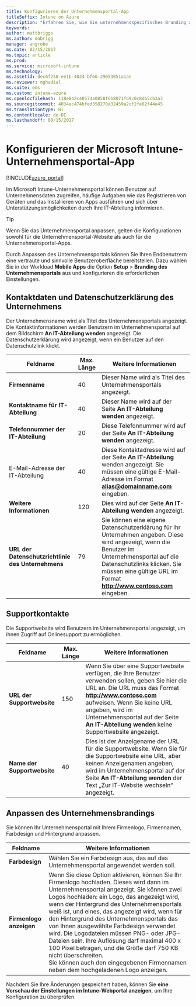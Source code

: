 ```yaml
---
title: Konfigurieren der Unternehmensportal-App
titleSuffix: Intune on Azure
description: "Erfahren Sie, wie Sie unternehmensspezifisches Branding auf die Intune-Unternehmensportal-App anwenden können. \""
keywords: 
author: mattbriggs
ms.author: mabrigg
manager: angrobe
ms.date: 02/15/2017
ms.topic: article
ms.prod: 
ms.service: microsoft-intune
ms.technology: 
ms.assetid: dec6f258-ee1b-4824-bf66-29053051a1ae
ms.reviewer: mghadial
ms.suite: ems
ms.custom: intune-azure
ms.openlocfilehash: 118e842c40574a0858f6b8071fd9c0c8db5cb3a3
ms.sourcegitcommit: 4034ac474bfed358270a32459a2cf2fe02f44e45
ms.translationtype: HT
ms.contentlocale: de-DE
ms.lasthandoff: 08/15/2017
---
```

# <a name="how-to-configure-the-microsoft-intune-company-portal-app"></a>Konfigurieren der Microsoft Intune-Unternehmensportal-App

[!INCLUDE[azure_portal](./includes/azure_portal.md)]

Im Microsoft Intune-Unternehmensportal können Benutzer auf Unternehmensdaten zugreifen, häufige Aufgaben wie das Registrieren von Geräten und das Installieren von Apps ausführen und sich über Unterstützungsmöglichkeiten durch Ihre IT-Abteilung informieren.        

> [!Tip]        
> Wenn Sie das Unternehmensportal anpassen, gelten die Konfigurationen sowohl für die Unternehmensportal-Website als auch für die Unternehmensportal-Apps.       

Durch Anpassen des Unternehmensportals können Sie Ihren Endbenutzern eine vertraute und sinnvolle Benutzeroberfläche bereitstellen. Dazu wählen Sie in der Workload **Mobile Apps** die Option **Setup** > **Branding des Unternehmensportals** aus und konfigurieren die erforderlichen Einstellungen.      

## <a name="company-contact-information-and-privacy-statement"></a>Kontaktdaten und Datenschutzerklärung des Unternehmens        
Der Unternehmensname wird als Titel des Unternehmensportals angezeigt. Die Kontaktinformationen werden Benutzern im Unternehmensportal auf dem Bildschirm **An IT-Abteilung wenden** angezeigt. Die Datenschutzerklärung wird angezeigt, wenn ein Benutzer auf den Datenschutzlink klickt.        


|Feldname|Max. Länge|Weitere Informationen|        
|-|-|-|     
|**Firmenname**|40|Dieser Name wird als Titel des Unternehmensportals angezeigt.|        
|**Kontaktname für IT-Abteilung**|40|Dieser Name wird auf der Seite **An IT-Abteilung wenden** angezeigt.|      
|**Telefonnummer der IT-Abteilung**|20|Diese Telefonnummer wird auf der Seite **An IT-Abteilung wenden** angezeigt.|        
|E-Mail-Adresse der IT-Abteilung|40|Diese Kontaktadresse wird auf der Seite **An IT-Abteilung** wenden angezeigt. Sie müssen eine gültige E-Mail-Adresse im Format **alias@domainname.com** eingeben.|     
|**Weitere Informationen**|120|Dies wird auf der Seite **An IT-Abteilung wenden** angezeigt.|      
|**URL der Datenschutzrichtlinie des Unternehmens**|79|Sie können eine eigene Datenschutzerklärung für Ihr Unternehmen angeben. Diese wird angezeigt, wenn die Benutzer im Unternehmensportal auf die Datenschutzlinks klicken. Sie müssen eine gültige URL im Format **http://www.contoso.com** eingeben.|        

## <a name="support-contacts"></a>Supportkontakte     
Die Supportwebsite wird Benutzern im Unternehmensportal angezeigt, um ihnen Zugriff auf Onlinesupport zu ermöglichen.        



|Feldname|Max. Länge|Weitere Informationen|        
|-|-|-|     
|**URL der Supportwebsite**|150|Wenn Sie über eine Supportwebsite verfügen, die Ihre Benutzer verwenden sollen, geben Sie hier die URL an. Die URL muss das Format **http://www.contoso.com** aufweisen. Wenn Sie keine URL angeben, wird im Unternehmensportal auf der Seite **An IT-Abteilung wenden** keine Supportwebsite angezeigt.|        
|**Name der Supportwebsite**|40|Dies ist der Anzeigename der URL für die Supportwebsite. Wenn Sie für die Supportwebsite eine URL, aber keinen Anzeigenamen angeben, wird im Unternehmensportal auf der Seite **An IT-Abteilung wenden** der Text „Zur IT-Website wechseln“ angezeigt.       

## <a name="company-branding-customization"></a>Anpassen des Unternehmensbrandings       
Sie können Ihr Unternehmensportal mit Ihrem Firmenlogo, Firmennamen, Farbdesign und Hintergrund anpassen.     



|Feldname|Weitere Informationen|       
|-|-|       
|**Farbdesign**|Wählen Sie ein Farbdesign aus, das auf das Unternehmensportal angewendet werden soll.|      
|**Firmenlogo anzeigen**|Wenn Sie diese Option aktivieren, können Sie Ihr Firmenlogo hochladen. Dieses wird dann im Unternehmensportal angezeigt. Sie können zwei Logos hochladen: ein Logo, das angezeigt wird, wenn der Hintergrund des Unternehmensportals weiß ist, und eines, das angezeigt wird, wenn für den Hintergrund des Unternehmensportals das von Ihnen ausgewählte Farbdesign verwendet wird. Die Logodateien müssen PNG- oder JPG-Dateien sein. Ihre Auflösung darf maximal 400 x 100 Pixel betragen, und die Größe darf 750 KB nicht überschreiten.<br>Sie können auch den eingegebenen Firmennamen neben dem hochgeladenen Logo anzeigen.|      

Nachdem Sie Ihre Änderungen gespeichert haben, können Sie **eine Vorschau der Einstellungen im Intune-Webportal anzeigen**, um Ihre Konfiguration zu überprüfen.

